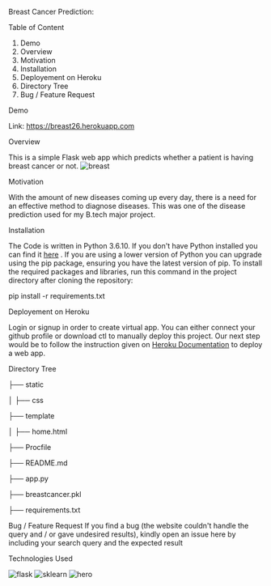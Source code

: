 Breast Cancer Prediction:

Table of Content
1. Demo
2. Overview
3. Motivation
4. Installation
5. Deployement on Heroku
6. Directory Tree
7. Bug / Feature Request

Demo

Link: https://breast26.herokuapp.com 


Overview

This is a simple Flask web app which predicts whether a patient is having breast cancer or not. 
![breast](https://user-images.githubusercontent.com/36689965/117625708-eb3ec380-b193-11eb-9683-f8263fd97017.JPG)

Motivation

With the amount of new diseases coming up every day, there is a need for an effective method to diagnose diseases.  This was one of the disease prediction used for my B.tech major project. 

Installation

The Code is written in Python 3.6.10. If you don't have Python installed you can find it [here](https://www.python.org) . If you are using a lower version of Python you can upgrade using the pip package, ensuring you have the latest version of pip. To install the required packages and libraries, run this command in the project directory after cloning the repository:


pip install -r requirements.txt

Deployement on Heroku

Login or signup in order to create virtual app. You can either connect your github profile or download ctl to manually deploy this project.
Our next step would be to follow the instruction given on [Heroku Documentation](https://devcenter.heroku.com/articles/getting-started-with-python)  to deploy a web app.


Directory Tree

├── static 

 │   ├── css
 
├── template

 │   ├── home.html
 
├── Procfile

├── README.md

├── app.py 

├── breastcancer.pkl

├── requirements.txt
 

Bug / Feature Request
If you find a bug (the website couldn't handle the query and / or gave undesired results), kindly open an issue here by including your search query and the expected result 

Technologies Used


![flask](https://user-images.githubusercontent.com/36689965/117626347-a23b3f00-b194-11eb-8d75-222752930976.png)
![sklearn](https://user-images.githubusercontent.com/36689965/117563487-e1e62600-b0c3-11eb-83bb-e6cb104408f2.png)
![hero](https://user-images.githubusercontent.com/36689965/117626967-51781600-b195-11eb-90ff-437baeb0137e.png)
